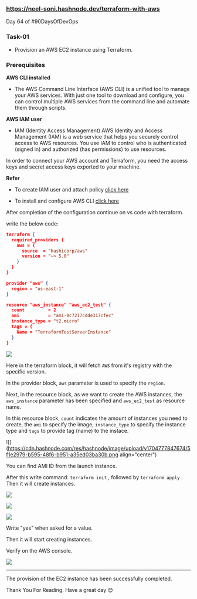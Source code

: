 ### https://neel-soni.hashnode.dev/terraform-with-aws

Day 64 of #90DaysOfDevOps

### Task-01

* Provision an AWS EC2 instance using Terraform.
    

### Prerequisites

**AWS CLI installed**

* The AWS Command Line Interface (AWS CLI) is a unified tool to manage your AWS services. With just one tool to download and configure, you can control multiple AWS services from the command line and automate them through scripts.
    

**AWS IAM user**

* IAM (Identity Access Management) AWS Identity and Access Management (IAM) is a web service that helps you securely control access to AWS resources. You use IAM to control who is authenticated (signed in) and authorized (has permissions) to use resources.
    

In order to connect your AWS account and Terraform, you need the access keys and secret access keys exported to your machine.

**Refer**

* To create IAM user and attach policy [click here](https://neel-soni.hashnode.dev/aws-iam-create-user-add-to-group-and-attach-policies)
    
* To install and configure AWS CLI [click here](https://neel-soni.hashnode.dev/iam-programmatic-access-and-aws-cli)
    

After completion of the configuration continue on vs code with terraform.

write the below code:

```json
terraform {
  required_providers {
    aws = {
      source  = "hashicorp/aws"
      version = "~> 5.0"
    }
  }
}

provider "aws" {
  region = "us-east-1"
}

resource "aws_instance" "aws_ec2_test" {
  count         = 2
  ami           = "ami-0c7217cdde317cfec"
  instance_type = "t2.micro"
  tags = {
    Name = "TerraformTestServerInstance"
  }
}
```

![](https://cdn.hashnode.com/res/hashnode/image/upload/v1704776824082/d962b4b4-118e-4821-8e8e-34a7fc9cfd7d.png)

Here in the terraform block, it will fetch `AWS` from it's registry with the specific version.

In the provider block, `aws` parameter is used to specify the `region`.

Next, in the resource block, as we want to create the AWS instances, the `aws_instance` parameter has been specified and `aws_ec2_test` as resource name.

In this resource block, `count` indicates the amount of instances you need to create, the `ami` to specify the image, `instance_type` to specify the instance type and `tags` to provide tag (name) to the instace.

![](https://cdn.hashnode.com/res/hashnode/image/upload/v1704777847674/5f1e2979-b595-48f6-b951-a35ed03ba30b.png align="center")

You can find AMI ID from the launch instance.

After this write command: `terraform init` , followed by `terraform apply` . Then it will create instances.

![](https://cdn.hashnode.com/res/hashnode/image/upload/v1704777537859/351a865c-b13f-4264-9b69-44fc9a2f7831.png)

![](https://cdn.hashnode.com/res/hashnode/image/upload/v1704777730056/1a500a05-54ec-43c4-b9ab-798e43be9b66.png)

![](https://cdn.hashnode.com/res/hashnode/image/upload/v1704777743018/75675252-3823-44f3-94dd-99559d7c6ecf.png)

Write "yes" when asked for a value.

Then it will start creating instances.

Verify on the AWS console.

![](https://cdn.hashnode.com/res/hashnode/image/upload/v1704777799267/21308338-e787-4779-a082-e5d44271a33f.png)

---

The provision of the EC2 instance has been successfully completed.

Thank You For Reading. Have a great day 😊
